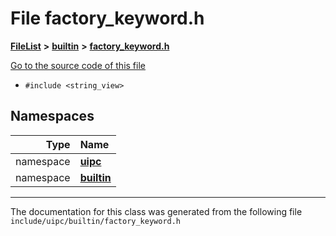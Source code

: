 

# File factory\_keyword.h



[**FileList**](files.md) **>** [**builtin**](dir_e46c520626162f9e42d80fd08f196511.md) **>** [**factory\_keyword.h**](factory__keyword_8h.md)

[Go to the source code of this file](factory__keyword_8h_source.md)



* `#include <string_view>`













## Namespaces

| Type | Name |
| ---: | :--- |
| namespace | [**uipc**](namespaceuipc.md) <br> |
| namespace | [**builtin**](namespaceuipc_1_1builtin.md) <br> |





















































------------------------------
The documentation for this class was generated from the following file `include/uipc/builtin/factory_keyword.h`

